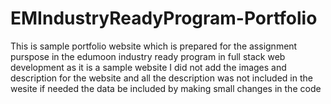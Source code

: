 # EMIndustryReadyProgram-Portfolio

This is sample portfolio website which is prepared for the assignment purspose in the edumoon industry ready program in full stack web development as it is a sample website I did not add the images and description for the website and all the description was not included in the wesite if needed the data be included by making small changes in the code
